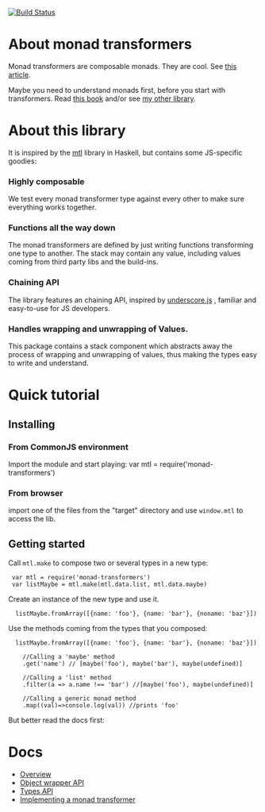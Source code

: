 [![Build Status](https://travis-ci.org/boris-marinov/monad-transformers.svg?branch=master)](https://travis-ci.org/boris-marinov/monad-transformers)

# About monad transformers

Monad transformers are composable monads. They are cool. See 
[this article](http://book.realworldhaskell.org/read/monad-transformers.html).

Maybe you need to understand monads first, before you start with transformers. 
Read [this book](https://github.com/MostlyAdequate/mostly-adequate-guide) and/or
see [my other library](http://boris-marinov.github.io/funktion/).

# About this library

It is inspired by the [mtl](https://hackage.haskell.org/package/mtl) library in Haskell, but contains some JS-specific goodies:

### Highly composable
We test every monad transformer type against every other to make sure everything works together. 

### Functions all the way down
The monad transformers are defined by just writing functions transforming one type to another. The stack may contain any value, including values coming from third party libs and the build-ins.

### Chaining API
The library features an chaining API, inspired by [underscore.js](http://underscorejs.org/#chaining)
, familiar and easy-to-use for JS developers.

### Handles wrapping and unwrapping of Values.
This package contains a stack component which abstracts away the process of wrapping and unwrapping of values, thus making the types easy to write and understand.


# Quick tutorial

## Installing

### From CommonJS environment
Import the module and start playing:
          var mtl = require('monad-transformers')
### From browser
import one of the files from the "target" directory and use `window.mtl` to access the lib.

## Getting started

Call `mtl.make` to compose two or several types in a new type:

     var mtl = require('monad-transformers')
     var listMaybe = mtl.make(mtl.data.list, mtl.data.maybe)

Create an instance of the new type and use it.
  
      listMaybe.fromArray([{name: 'foo'}, {name: 'bar'}, {noname: 'baz'}])

Use the methods coming from the types that you composed:

      listMaybe.fromArray([{name: 'foo'}, {name: 'bar'}, {noname: 'baz'}])

        //Calling a 'maybe' method
        .get('name') // [maybe('foo'), maybe('bar'), maybe(undefined)]
        
        //Calling a 'list' method
        .filter(a => a.name !== 'bar') //[maybe('foo'), maybe(undefined)]
        
        //Calling a generic monad method
        .map((val)=>console.log(val)) //prints 'foo'

But better read the docs first:

# Docs
* [Overview](docs/overview.md)
* [Object wrapper API](docs/wrapper.md)
* [Types API](docs/api.md)
* [Implementing a monad transformer](docs/implementing-transformer.md)
